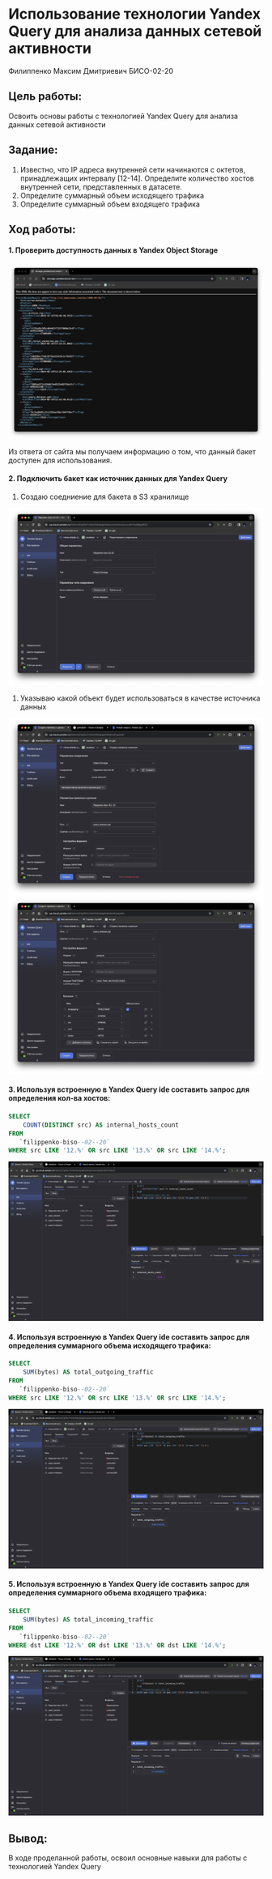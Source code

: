 # Использование технологии Yandex Query для анализа данных сетевой активности
Филиппенко Максим Дмитриевич БИСО-02-20

## Цель работы:

Освоить основы работы с технологией Yandex Query для анализа данных
сетевой активности

## Задание:

1.  Известно, что IP адреса внутренней сети начинаются с октетов,
    принадлежащих интервалу \[12-14\]. Определите количество хостов
    внутренней сети, представленных в датасете.
2.  Определите суммарный объем исходящего трафика
3.  Определите суммарный объем входящего трафика

## Ход работы:

#### 1. Проверить доступность данных в Yandex Object Storage

![](./img/1.png)

Из ответа от сайта мы получаем информацию о том, что данный бакет
доступен для использования.

#### 2. Подключить бакет как источник данных для Yandex Query

1.  Создаю соедниение для бакета в S3 хранилище

![](./img/2.png)

1.  Указываю какой объект будет использоваться в качестве источника
    данных

![](./img/3.png) ![](./img/4.png)

#### 3. Используя встроенную в Yandex Query ide составить запрос для определения кол-ва хостов:

``` sql
SELECT 
    COUNT(DISTINCT src) AS internal_hosts_count
FROM
   `filippenko-biso--02--20`
WHERE src LIKE '12.%' OR src LIKE '13.%' OR src LIKE '14.%';
```

![](./img/5.png)

#### 4. Используя встроенную в Yandex Query ide составить запрос для определения суммарного объема исходящего трафика:

``` sql
SELECT 
    SUM(bytes) AS total_outgoing_traffic
FROM
   `filippenko-biso--02--20`
WHERE src LIKE '12.%' OR src LIKE '13.%' OR src LIKE '14.%';
```

![](./img/6.png)

#### 5. Используя встроенную в Yandex Query ide составить запрос для определения суммарного объема входящего трафика:

``` sql
SELECT 
    SUM(bytes) AS total_incoming_traffic
FROM
   `filippenko-biso--02--20`
WHERE dst LIKE '12.%' OR dst LIKE '13.%' OR dst LIKE '14.%';
```

![](./img/7.png)

## Вывод:

В ходе проделанной работы, освоил основные навыки для работы с
технологией Yandex Query
